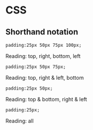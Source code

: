 # CSS #

## Shorthand notation ##

    padding:25px 50px 75px 100px;

Reading: top, right, bottom, left

    padding:25px 50px 75px;

Reading: top, right & left, bottom

	padding:25px 50px;

Reading: top & bottom, right & left

	padding:25px;

Reading: all
